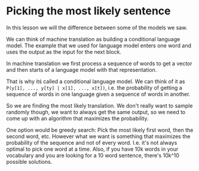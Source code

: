 # Picking the most likely sentence

In this lesson we will the difference between some of the models we saw.

We can think of machine translation as building a conditional language model. The example that we used for language model enters one word and uses the output as the input for the next block.

In machine translation we first process a sequence of words to get a vector and then starts of a language model with that representation.

That is why itś called a conditional language model. We can think of it as `P(y[1], ..., y[ty] | x[1], ..., x[t])`, i.e. the probability of getting a sequence of words in one language given a sequence of words in another.

So we are finding the most likely translation. We don't really want to sample randomly though, we want to always get the same output, so we need to come up with an algorithm that maximizes the probability.

One option would be greedy search: Pick the most likely first word, then the second word, etc. However what we want is something that maximizes the probability of the sequence and not of every word. I.e. it's not always optimal to pick one word at a time. Also, if you have 10k words in your vocabulary and you are looking for a 10 word sentence, there's 10k^10 possible solutions.
